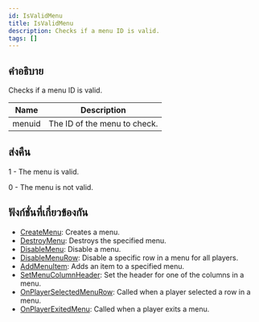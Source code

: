 ```yaml
---
id: IsValidMenu
title: IsValidMenu
description: Checks if a menu ID is valid.
tags: []
---
```


## คำอธิบาย

Checks if a menu ID is valid.

| Name   | Description                  |
| ------ | ---------------------------- |
| menuid | The ID of the menu to check. |

## ส่งคืน

1 - The menu is valid.

0 - The menu is not valid.

## ฟังก์ชั่นที่เกี่ยวข้องกัน

- [CreateMenu](../../scripting/functions/CreateMenu.md): Creates a menu.
- [DestroyMenu](../../scripting/functions/DestroyMenu.md): Destroys the specified menu.
- [DisableMenu](../../scripting/functions/DisableMenu.md): Disable a menu.
- [DisableMenuRow](../../scripting/functions/DisableMenuRow.md): Disable a specific row in a menu for all players.
- [AddMenuItem](../../scripting/functions/AddMenuItem.md): Adds an item to a specified menu.
- [SetMenuColumnHeader](../../scripting/functions/SetMenuColumnHeader.md): Set the header for one of the columns in a menu.
- [OnPlayerSelectedMenuRow](../../scripting/callbacks/OnPlayerSelectedMenuRow.md): Called when a player selected a row in a menu.
- [OnPlayerExitedMenu](../../scripting/callbacks/OnPlayerExitedMenu.md): Called when a player exits a menu.
